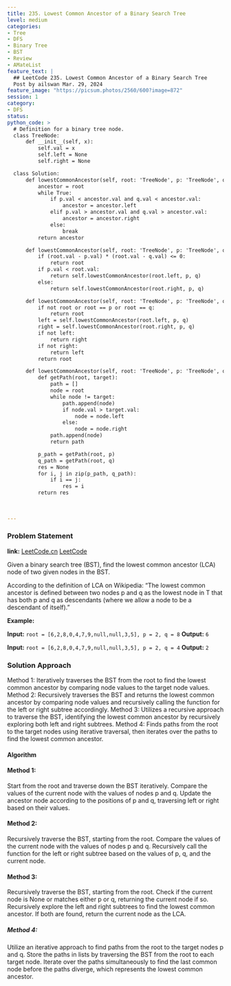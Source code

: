 ```yaml
---
title: 235. Lowest Common Ancestor of a Binary Search Tree
level: medium
categories:
- Tree
- DFS
- Binary Tree
- BST
- Review
- AMateList
feature_text: |
  ## LeetCode 235. Lowest Common Ancestor of a Binary Search Tree
  Post by ailswan Mar. 29, 2024
feature_image: "https://picsum.photos/2560/600?image=872"
session: 1
category:
- DFS
status: 
python_code: >
  # Definition for a binary tree node.
  class TreeNode:
      def __init__(self, x):
          self.val = x
          self.left = None
          self.right = None

  class Solution:
      def lowestCommonAncestor(self, root: 'TreeNode', p: 'TreeNode', q: 'TreeNode') -> 'TreeNode':
          ancestor = root
          while True:
              if p.val < ancestor.val and q.val < ancestor.val:
                  ancestor = ancestor.left
              elif p.val > ancestor.val and q.val > ancestor.val:
                  ancestor = ancestor.right
              else:
                  break
          return ancestor

      def lowestCommonAncestor(self, root: 'TreeNode', p: 'TreeNode', q: 'TreeNode') -> 'TreeNode':
          if (root.val - p.val) * (root.val - q.val) <= 0:
              return root
          if p.val < root.val:
              return self.lowestCommonAncestor(root.left, p, q)
          else:
              return self.lowestCommonAncestor(root.right, p, q)    

      def lowestCommonAncestor(self, root: 'TreeNode', p: 'TreeNode', q: 'TreeNode') -> 'TreeNode':
          if not root or root == p or root == q:
              return root
          left = self.lowestCommonAncestor(root.left, p, q)
          right = self.lowestCommonAncestor(root.right, p, q)
          if not left:
              return right
          if not right:
              return left
          return root

      def lowestCommonAncestor(self, root: 'TreeNode', p: 'TreeNode', q: 'TreeNode') -> 'TreeNode':
          def getPath(root, target):
              path = []
              node = root 
              while node != target:
                  path.append(node)
                  if node.val > target.val:
                      node = node.left
                  else:
                      node = node.right
              path.append(node)
              return path

          p_path = getPath(root, p)
          q_path = getPath(root, q)
          res = None
          for i, j in zip(p_path, q_path):
              if i == j:
                  res = i
          return res
          
     
        
---
```


### Problem Statement
**link:**
[LeetCode.cn](https://leetcode.cn/problems/lowest-common-ancestor-of-a-binary-search-tree/)
[LeetCode](https://leetcode.com/lowest-common-ancestor-of-a-binary-search-tree/)

Given a binary search tree (BST), find the lowest common ancestor (LCA) node of two given nodes in the BST.

According to the definition of LCA on Wikipedia: “The lowest common ancestor is defined between two nodes p and q as the lowest node in T that has both p and q as descendants (where we allow a node to be a descendant of itself).”

**Example:**

**Input:** `root = [6,2,8,0,4,7,9,null,null,3,5], p = 2, q = 8`
**Output:** `6`
 
**Input:** `root = [6,2,8,0,4,7,9,null,null,3,5], p = 2, q = 4`
**Output:** `2`

 
### Solution Approach
Method 1: Iteratively traverses the BST from the root to find the lowest common ancestor by comparing node values to the target node values.
Method 2: Recursively traverses the BST and returns the lowest common ancestor by comparing node values and recursively calling the function for the left or right subtree accordingly.
Method 3: Utilizes a recursive approach to traverse the BST, identifying the lowest common ancestor by recursively exploring both left and right subtrees.
Method 4: Finds paths from the root to the target nodes using iterative traversal, then iterates over the paths to find the lowest common ancestor.

#### Algorithm
#### Method 1:
Start from the root and traverse down the BST iteratively.
Compare the values of the current node with the values of nodes p and q.
Update the ancestor node according to the positions of p and q, traversing left or right based on their values.
#### Method 2:
Recursively traverse the BST, starting from the root.
Compare the values of the current node with the values of nodes p and q.
Recursively call the function for the left or right subtree based on the values of p, q, and the current node.
#### Method 3:
Recursively traverse the BST, starting from the root.
Check if the current node is None or matches either p or q, returning the current node if so.
Recursively explore the left and right subtrees to find the lowest common ancestor. If both are found, return the current node as the LCA.
##### Method 4:
Utilize an iterative approach to find paths from the root to the target nodes p and q.
Store the paths in lists by traversing the BST from the root to each target node.
Iterate over the paths simultaneously to find the last common node before the paths diverge, which represents the lowest common ancestor.